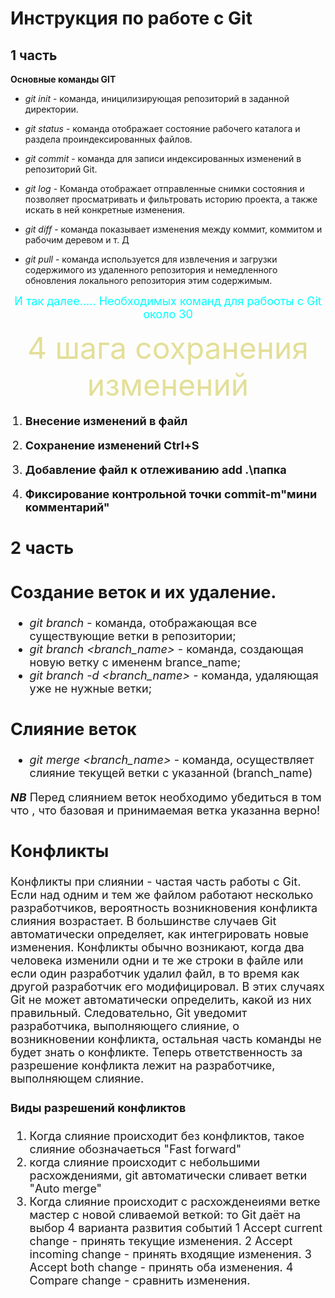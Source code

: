 # Инструкция по работе с Git
## 1 часть
**Основные команды GIT**

* *git init* - команда, иницилизирующая репозиторий в заданной директории.

* *git status* - команда отображает состояние рабочего каталога и раздела проиндексированных файлов.

* *git commit* - команда для записи индексированных изменений в репозиторий Git.

* *git log* - Команда отображает отправленные снимки состояния и позволяет просматривать и фильтровать историю проекта, а также искать в ней конкретные изменения.

* *git diff* - команда показывает изменения между коммит, коммитом и рабочим деревом и т. Д

* *git pull* - команда используется для извлечения и загрузки содержимого из удаленного репозитория и немедленного обновления локального репозитория этим содержимым.

<p align="center"> <font color=#00ffff size=4> 
И так далее..... Необходимых команд для рабооты с Git около 30 </p>  </font>


<p align="center"> <font color=e3df98 size=7>    4 шага сохранения изменений </font>

<font size=4>

1. **Внесение изменений в файл** 

2. **Сохранение изменений Ctrl+S** 

3. **Добавление файл к отлеживанию add .\папка** 

3. **Фиксирование контрольной точки commit-m"мини комментарий"** 
## 2 часть

## Создание веток и их удаление.

* *git branch* - команда, отображающая все существующие ветки в репозитории;
* *git branch <branch_name>* - команда, создающая новую ветку с имененм brance_name;
* *git branch -d <branch_name>* - команда, удаляющая уже не нужные ветки;

## Слияние веток 

* *git merge <branch_name>* - команда, осуществляет слияние текущей ветки с указанной (branch_name)

__*NB*__ Перед слиянием веток необходимо убедиться в том что , что базовая и принимаемая ветка указанна верно!

## Конфликты

Конфликты при слиянии - частая часть работы с Git. Если над одним и тем же файлом работают несколько разработчиков, вероятность возникновения конфликта слияния возрастает. В большинстве случаев Git автоматически определяет, как интегрировать новые изменения. Конфликты обычно возникают, когда два человека изменили одни и те же строки в файле или если один разработчик удалил файл, в то время как другой разработчик его модифицировал. В этих случаях Git не может автоматически определить, какой из них правильный. Следовательно, Git уведомит разработчика, выполняющего слияние, о возникновении конфликта, остальная часть команды не будет знать о конфликте. Теперь ответственность за разрешение конфликта лежит на разработчике, выполняющем слияние.

#### Виды разрешений конфликтов
1. Когда слияние происходит без конфликтов, такое слияние обозначаеться "Fast forward" 
2. когда слияние происходит с небольшими расхождениями, git автоматически сливает ветки "Auto merge"
3. Когда слияние происходит с расхожденеиями ветке мастер с новой сливаемой веткой:  то Git даёт на выбор 4 варианта развития событий 
1 Accept current change - принять текущие изменения.
2 Accept incoming change - принять входящие изменения.
3 Accept both change - принять оба изменения.
4 Compare change - сравнить изменения. 

